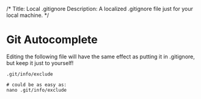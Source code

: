 /*
Title: Local .gitignore
Description: A localized .gitignore file just for your local machine.
*/

# Git Autocomplete

Editing the following file will have the same effect as putting it in .gitignore, but keep it just to yourself!

```
.git/info/exclude 

# could be as easy as:
nano .git/info/exclude 
```
